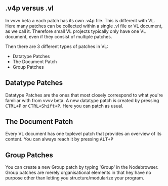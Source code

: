 ## .v4p versus .vl
In vvvv beta a each patch has its own .v4p file. This is different with VL. Here many patches can be collected within a single .vl file or VL document, as we call it. Therefore small VL projects typically only have one VL document, even if they consist of multiple patches.

Then there are 3 different types of patches in VL:

* Datatype Patches
* The Document Patch
* Group Patches

## Datatype Patches
Datatype Patches are the ones that most closely correspond to what you're familiar with from vvvv beta. A new datatype patch is created by pressing <kbd>CTRL+P</kbd> or <kbd>CTRL+Shift+P</kbd>. Here you can patch as usual.

## The Document Patch
Every VL document has one toplevel patch that provides an overview of its content. You can always reach it by pressing <kbd>ALT+P</kbd>

## Group Patches
You can create a new Group patch by typing 'Group' in the Nodebrowser. Group patches are merely organisational elements in that hey have no purpose other than letting you structure/modularize your program.
